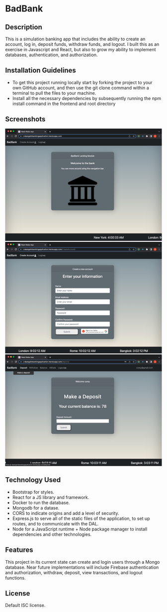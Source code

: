 # BadBank

## Description
This is a simulation banking app that includes the ability to create an account, log in, deposit funds, withdraw funds, and logout. I built this as an exercise in Javascript and React, but also to grow my ability to implement databases, authentication, and authorization.

## Installation Guidelines
- To get this project running locally start by forking the project to your own GitHub account, and then use the git clone command within a terminal to pull the files to your machine.
- Install all the necessary dependencies by subsequently running the npm install command in the frontend and root directory

## Screenshots
![home page](/img/home_gh.png)
![create account page](/img/create_gh.png)
![deposit page](/img/deposit_gh.png)

## Technology Used
- Bootstrap for styles.
- React for a JS library and framework.
- Docker to run the database.
- Mongodb for a datase.
- CORS to indicate origins and add a level of security.
- Express.js to serve all of the static files of the application, to set up routes, and to communicate with the DAL.
- Node for a JavaScript runtime + Node package manager to install dependencies and other technologies.

## Features
This project in its current state can create and login users through a Mongo database. Near future implementations will include Firebase authentication and authorization, withdraw, deposit, view transactions, and logout functions.

## License
Default ISC license.
